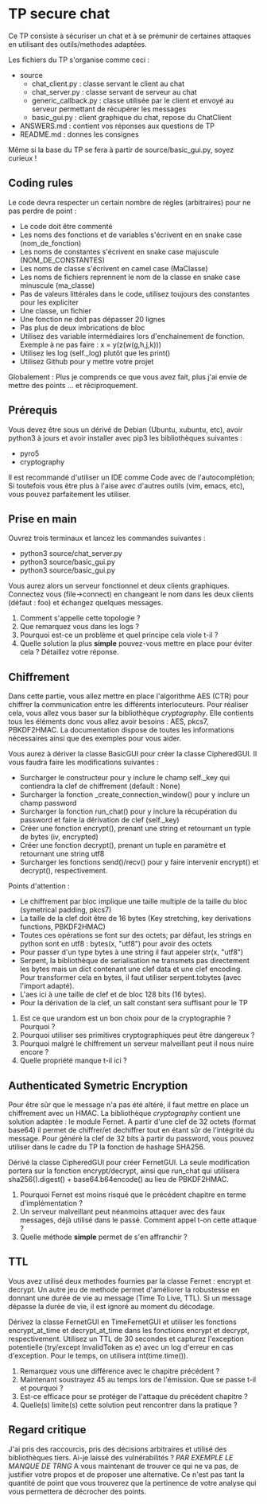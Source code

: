 # TP secure chat

Ce TP consiste à sécuriser un chat et à se prémunir de certaines attaques en utilisant des outils/methodes adaptées.

Les fichiers du TP s'organise comme ceci :

* source
    * chat_client.py : classe servant le client au chat
    * chat_server.py : classe servant de serveur au chat
    * generic_callback.py : classe utilisée par le client et envoyé au serveur permettant de récupérer les messages
    * basic_gui.py : client graphique du chat, repose du ChatClient
* ANSWERS.md : contient vos réponses aux questions de TP
* README.md : donnes les consignes

Même si la base du TP se fera à partir de source/basic_gui.py, soyez curieux ! 

## Coding rules

Le code devra respecter un certain nombre de règles (arbitraires) pour ne pas perdre de point :

- Le code doit être commenté
- Les noms des fonctions et de variables s'écrivent en en snake case (nom_de_fonction)
- Les noms de constantes s'écrivent en snake case majuscule (NOM_DE_CONSTANTES)
- Les noms de classe s'écrivent en camel case (MaClasse)
- Les noms de fichiers reprennent le nom de la classe en snake case minuscule (ma_classe)
- Pas de valeurs littérales dans le code, utilisez toujours des constantes pour les expliciter
- Une classe, un fichier
- Une fonction ne doit pas dépasser 20 lignes
- Pas plus de deux imbrications de bloc
- Utilisez des variable intermédiaires lors d'enchainement de fonction. Exemple à ne pas faire : x = y(z(w(g,h,j,k)))
- Utilisez les log (self._log) plutôt que les print()
- Utilisez Github pour y mettre votre projet

Globalement : Plus je comprends ce que vous avez fait, plus j'ai envie de mettre des points ... et réciproquement.

## Prérequis

Vous devez être sous un dérivé de Debian (Ubuntu, xubuntu, etc), avoir python3 à jours et avoir installer avec pip3 les bibliothèques suivantes :

- pyro5
- cryptography

Il est recommandé d'utiliser un IDE comme Code avec de l'autocomplétion; Si toutefois vous être plus à l'aise avec d'autres outils (vim, emacs, etc), vous pouvez parfaitement les utiliser.

## Prise en main

Ouvrez trois terminaux et lancez les commandes suivantes :

- python3 source/chat_server.py
- python3 source/basic_gui.py
- python3 source/basic_gui.py

Vous aurez alors un serveur fonctionnel et deux clients graphiques. Connectez vous (file->connect) en changeant le nom dans les deux clients (défaut : foo) et échangez quelques messages.

1. Comment s'appelle cette topologie ?
2. Que remarquez vous dans les logs ? 
3. Pourquoi est-ce un problème et quel principe cela viole t-il ?
4. Quelle solution la plus **simple** pouvez-vous mettre en place pour éviter cela ? Détaillez votre réponse.

## Chiffrement


Dans cette partie, vous allez mettre en place l'algorithme AES (CTR) pour chiffrer la communication entre les différents interlocuteurs. Pour réaliser cela, vous allez vous baser sur la bibliothèque *cryptography*. Elle contients tous les éléments donc vous allez avoir besoins : AES, pkcs7, PBKDF2HMAC. La documentation dispose de toutes les informations nécessaires ainsi que des exemples pour vous aider.

Vous aurez à dériver la classe BasicGUI pour créer la classe CipheredGUI. Il vous faudra faire les modifications suivantes :

- Surcharger le constructeur pour y inclure le champ self._key qui contiendra la clef de chiffrement (default : None)
- Surcharger la fonction _create_connection_window() pour y inclure un champ password
- Surcharger la fonction run_chat() pour y inclure la récupération du password et faire la dérivation de clef (self._key)
- Créer une fonction encrypt(), prenant une string et retournant un typle de bytes (iv, encrypted)
- Créer une fonction decrypt(), prenant un tuple en paramètre et retournant une string utf8
- Surcharger les fonctions send()/recv() pour y faire intervenir encrypt() et decrypt(), respectivement.

Points d'attention :

- Le chiffrement par bloc implique une taille multiple de la taille du bloc (symetrical padding, pkcs7)
- La taille de la clef doit être de 16 bytes (Key stretching, key derivations functions, PBKDF2HMAC)
- Toutes ces opérations se font sur des octets; par défaut, les strings en python sont en utf8 : bytes(x, "utf8") pour avoir des octets
- Pour passer d'un type bytes à une string il faut appeler str(x, "utf8")
- Serpent, la bibliothèque de serialisation ne transmets pas directement les bytes mais un dict contenant une clef data et une clef encoding. Pour transformer cela en bytes, il faut utiliser serpent.tobytes (avec l'import adapté).
- L'aes ici à une taille de clef et de bloc 128 bits (16 bytes).
- Pour la dérivation de la clef, un salt constant sera suffisant pour le TP

1. Est ce que urandom est un bon choix pour de la cryptographie ? Pourquoi ?
2. Pourquoi utiliser ses primitives cryptographiques peut être dangereux ?
3. Pourquoi malgré le chiffrement un serveur malveillant peut il nous nuire encore ?
4. Quelle propriété manque t-il ici ?

## Authenticated Symetric Encryption

Pour être sûr que le message n'a pas été altéré, il faut mettre en place un chiffrement avec un HMAC. La bibliothèque *cryptography* contient une solution adaptée : le module Fernet. A partir d'une clef de 32 octets (format base64) il permet de chiffrer/et dechiffrer tout en étant sûr de l'intégrité du message. Pour généré la clef de 32 bits à partir du password, vous pouvez utiliser dans le cadre du TP la fonction de hashage SHA256.

Dérivé la classe CipheredGUI pour créer FernetGUI. La seule modification portera sur la fonction encrypt/decrypt, ainsi que run_chat qui utilisera sha256().digest() + base64.b64encode() au lieu de PBKDF2HMAC.

1. Pourquoi Fernet est moins risqué que le précédent chapitre en terme d'implémentation ?
2. Un serveur malveillant peut néanmoins attaquer avec des faux messages, déjà utilisé dans le passé. Comment appel t-on cette attaque ?
3. Quelle méthode **simple** permet de s'en affranchir ?

## TTL

Vous avez utilisé deux methodes fournies par la classe Fernet : encrypt et decrypt. Un autre jeu de methode permet d'améliorer la robustesse en donnant une durée de vie au message (Time To Live, TTL). Si un message dépasse la durée de vie, il est ignoré au moment du décodage.

Dérivez la classe FernetGUI en TimeFernetGUI et utiliser les fonctions encrypt_at_time et decrypt_at_time dans les fonctions encrypt et decrypt, respectivement. Utilisez un TTL de 30 secondes et capturez l'exception potentielle (try/except InvalidToken as e) avec un log d'erreur en cas d'exception. Pour le temps, on utilisera int(time.time()).

1. Remarquez vous une différence avec le chapitre précédent ?
2. Maintenant soustrayez 45 au temps lors de l'émission. Que se passe t-il et pourquoi ? 
3. Est-ce efficace pour se protéger de l'attaque du précédent chapitre ? 
4. Quelle(s) limite(s) cette solution peut rencontrer dans la pratique ?

## Regard critique

J'ai pris des raccourcis, pris des décisions arbitraires et utilisé des bibliothèques tiers. Ai-je laissé des vulnérabilités ? 
*PAR EXEMPLE LE MANQUE DE TRNG* 
A vous maintenant de trouver ce qui ne va pas, de justifier votre propos et de proposer une alternative. Ce n'est pas tant la quantité de point que vous trouverez que la pertinence de votre analyse qui vous permettera de décrocher des points.

